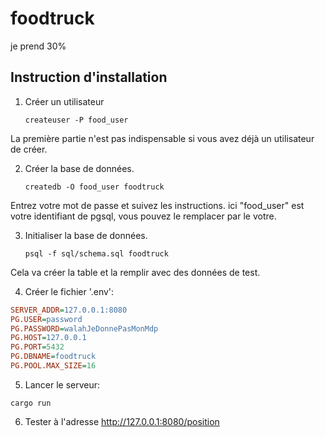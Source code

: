 # foodtruck
je prend 30%

## Instruction d'installation

1. Créer un utilisateur
    ```shell
    createuser -P food_user
    ```
La première partie n'est pas indispensable si vous avez déjà un utilisateur de créer.    

2. Créer la base de données.

    ```shell
    createdb -O food_user foodtruck
    ```

Entrez votre mot de passe et suivez les instructions.
ici "food_user" est votre identifiant de pgsql, vous pouvez le remplacer par le votre.

3. Initialiser la base de données.

    ```shell
    psql -f sql/schema.sql foodtruck
    ```
    
Cela va créer la table et la remplir avec des données de test.

4. Créer le fichier '.env':
  ```ini
  SERVER_ADDR=127.0.0.1:8080
  PG.USER=password
  PG.PASSWORD=walahJeDonnePasMonMdp
  PG.HOST=127.0.0.1
  PG.PORT=5432
  PG.DBNAME=foodtruck
  PG.POOL.MAX_SIZE=16
  ```
  
5. Lancer le serveur:

  ```shell
  cargo run
  ```
  
6. Tester à l'adresse http://127.0.0.1:8080/position  





